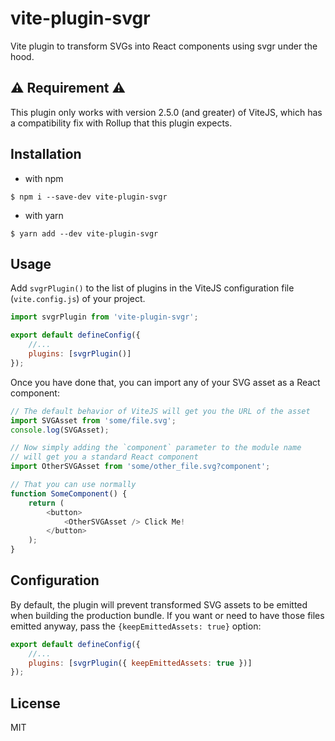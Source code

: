 # vite-plugin-svgr

Vite plugin to transform SVGs into React components using svgr under the hood.

## :warning: Requirement :warning:

This plugin only works with version 2.5.0 (and greater) of ViteJS, which has a compatibility fix with Rollup that this plugin expects.

## Installation

-   with npm

```shell
$ npm i --save-dev vite-plugin-svgr
```

-   with yarn

```shell
$ yarn add --dev vite-plugin-svgr
```

## Usage

Add `svgrPlugin()` to the list of plugins in the ViteJS configuration file (`vite.config.js`) of your project.

```js
import svgrPlugin from 'vite-plugin-svgr';

export default defineConfig({
    //...
    plugins: [svgrPlugin()]
});
```

Once you have done that, you can import any of your SVG asset as a React component:

```js
// The default behavior of ViteJS will get you the URL of the asset
import SVGAsset from 'some/file.svg';
console.log(SVGAsset);

// Now simply adding the `component` parameter to the module name
// will get you a standard React component
import OtherSVGAsset from 'some/other_file.svg?component';

// That you can use normally
function SomeComponent() {
    return (
        <button>
            <OtherSVGAsset /> Click Me!
        </button>
    );
}
```

## Configuration

By default, the plugin will prevent transformed SVG assets to be emitted when building the production bundle. If you want or need to have those files emitted anyway, pass the `{keepEmittedAssets: true}` option:

```js
export default defineConfig({
    //...
    plugins: [svgrPlugin({ keepEmittedAssets: true })]
});
```

## License

MIT
